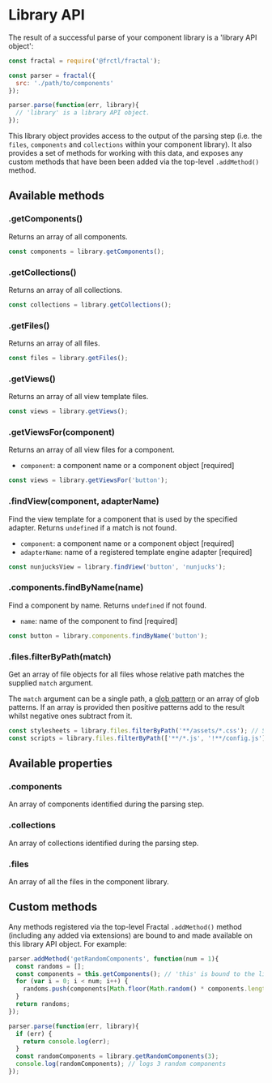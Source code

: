 # Library API

The result of a successful parse of your component library is a 'library API object':

```js
const fractal = require('@frctl/fractal');

const parser = fractal({
  src: './path/to/components'
});

parser.parse(function(err, library){
  // 'library' is a library API object.
});
```

This library object provides access to the output of the parsing step (i.e. the `files`, `components` and `collections` within your component library). It also provides a set of methods for working with this data, and exposes any custom methods that have been been added via the top-level `.addMethod()` method.

## Available methods

### .getComponents()

Returns an array of all components.

```js
const components = library.getComponents();
```

### .getCollections()

Returns an array of all collections.

```js
const collections = library.getCollections();
```

### .getFiles()

Returns an array of all files.

```js
const files = library.getFiles();
```

### .getViews()

Returns an array of all view template files.

```js
const views = library.getViews();
```

### .getViewsFor(component)

Returns an array of all view files for a component.

* `component`: a component name or a component object [required]

```js
const views = library.getViewsFor('button');
```

### .findView(component, adapterName)

Find the view template for a component that is used by the specified adapter. Returns `undefined` if a match is not found.

* `component`: a component name or a component object [required]
* `adapterName`: name of a registered template engine adapter [required]

```js
const nunjucksView = library.findView('button', 'nunjucks');
```

### .components.findByName(name)

Find a component by name. Returns `undefined` if not found.

* `name`: name of the component to find [required]

```js
const button = library.components.findByName('button');
```

### .files.filterByPath(match)

Get an array of file objects for all files whose relative path matches the supplied `match` argument.

The `match` argument can be a single path, a [glob pattern](https://github.com/isaacs/node-glob#glob-primer) or an array of glob patterns. If an array is provided then positive patterns add to the result whilst negative ones subtract from it.

```js
const stylesheets = library.files.filterByPath('**/assets/*.css'); // Single glob string
const scripts = library.files.filterByPath(['**/*.js', '!**/config.js']); // Array of glob strings
```

## Available properties

### .components

An array of components identified during the parsing step.

### .collections

An array of collections identified during the parsing step.

### .files

An array of all the files in the component library.

## Custom methods

Any methods registered via the top-level Fractal `.addMethod()` method (including any added via extensions) are bound to and made available on this library API object. For example:

```js
parser.addMethod('getRandomComponents', function(num = 1){
  const randoms = [];
  const components = this.getComponents(); // 'this' is bound to the library API object itself
  for (var i = 0; i < num; i++) {
    randoms.push(components[Math.floor(Math.random() * components.length)]);
  }
  return randoms;
});

parser.parse(function(err, library){
  if (err) {
    return console.log(err);
  }
  const randomComponents = library.getRandomComponents(3);
  console.log(randomComponents); // logs 3 random components
});

```
